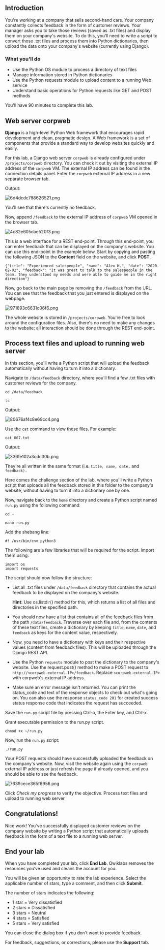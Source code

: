 ## Introduction

You're working at a company that sells second-hand cars. Your company constantly collects feedback in the form of customer reviews. Your manager asks you to take those reviews (saved as .txt files) and display them on your company's website. To do this, you'll need to write a script to convert those .txt files and process them into Python dictionaries, then upload the data onto your company's website (currently using Django).

### What you'll do

-   Use the Python OS module to process a directory of text files
-   Manage information stored in Python dictionaries
-   Use the Python requests module to upload content to a running Web service
-   Understand basic operations for Python requests like GET and POST methods

You'll have 90 minutes to complete this lab.


## Web server corpweb

**Django** is a high-level Python Web framework that encourages rapid development and clean, pragmatic design. A Web framework is a set of components that provide a standard way to develop websites quickly and easily.

For this lab, a Django web server `corpweb` is already configured under `/projects/corpweb` directory. You can check it out by visiting the external IP address of the `corpweb` VM. The external IP address can be found in the connection details panel. Enter the `corpweb` external IP address in a new separate browser tab.

Output:

![6d4dcdc788626521.png](https://cdn.qwiklabs.com/oTBchVUq807yFZsqyMsAfEt%2F2T9McWLGQ39BWNH4lFI%3D)

You'll see that there's currently no feedback.

Now, append `/feedback` to the external IP address of `corpweb` VM opened in the browser tab.

![4c82e605dae520f3.png](https://cdn.qwiklabs.com/irg5MZwCPQdQQZPVXYKwLR5rlg2VJ%2FZsOr8mFmc0nEs%3D)

This is a web interface for a REST end-point. Through this end-point, you can enter feedback that can be displayed on the company's website. You can use this end-point in the example below. Start by copying and pasting the following JSON to the **Content** field on the website, and click **POST**.

```
{"title": "Experienced salespeople", "name": "Alex H.", "date": "2020-02-02", "feedback": "It was great to talk to the salespeople in the team, they understood my needs and were able to guide me in the right direction"}
```

Now, go back to the main page by removing the `/feedback` from the URL. You can see that the feedback that you just entered is displayed on the webpage.

![971893c6631c06f6.png](https://cdn.qwiklabs.com/sYBz1LWL83hyw7D2NrCBo51J6WGO5DSpdZf0Ix1a3Ms%3D)

The whole website is stored in `/projects/corpweb`. You're free to look around the configuration files. Also, there's no need to make any changes to the website; all interaction should be done through the REST end-point.

## Process text files and upload to running web server

In this section, you'll write a Python script that will upload the feedback automatically without having to turn it into a dictionary.

Navigate to `/data/feedback` directory, where you'll find a few .txt files with customer reviews for the company.

```cd /data/feedback```

```ls```

Output:

![80676af4c8e69cc4.png](https://cdn.qwiklabs.com/%2B3MkEuvftlNNBZUs7YVVPPgta0D6uo4RpebSSDEC4d8%3D)

Use the `cat` command to view these files. For example:

```cat 007.txt```

Output:

![336fe102a3cdc30b.png](https://cdn.qwiklabs.com/iqjatGUkTc7ZHbJrF62dI9e%2B%2F5Cavugl5CHPktDfn28%3D)

They're all written in the same format (i.e. `title, name, date,` and `feedback).`

Here comes the challenge section of the lab, where you'll write a Python script that uploads all the feedback stored in this folder to the company's website, without having to turn it into a dictionary one by one.

Now, navigate back to the `home` directory and create a Python script named `run.py` using the following command:

```cd ~``` 

```nano run.py```


Add the shebang line:

```#! /usr/bin/env python3```

The following are a few libraries that will be required for the script. Import them using:

```
import os 
import requests
```

The script should now follow the structure:

-   List all .txt files under `/data/feedback` directory that contains the actual feedback to be displayed on the company's website.
    
    **Hint:** Use os.listdir() method for this, which returns a list of all files and directories in the specified path.
-   You should now have a list that contains all of the feedback files from the path `/data/feedback`. Traverse over each file and, from the contents of these text files, create a dictionary by keeping `title`, `name`, `date`, and `feedback` as keys for the content value, respectively.
    
-   Now, you need to have a dictionary with keys and their respective values (content from feedback files). This will be uploaded through the Django REST API.
    
-   Use the Python `requests` module to post the dictionary to the company's website. Use the request.post() method to make a POST request to `http://<corpweb-external-IP>/feedback`. Replace `<corpweb-external-IP>` with corpweb's external IP address.
    
-   Make sure an error message isn't returned. You can print the status_code and text of the response objects to check out what's going on. You can also use the response `status_code 201` for created success status response code that indicates the request has succeeded.
    

Save the `run.py` script file by pressing Ctrl-o, the Enter key, and Ctrl-x.

Grant executable permission to the run.py script.

```chmod +x ~/run.py```

Now, run the `run.py` script:

```./run.py```

Your POST requests should have successfully uploaded the feedback on the company's website. Now, visit the website again using the `corpweb` external IP address or just refresh the page if already opened, and you should be able to see the feedback.

![7639cece365f6956.png](https://cdn.qwiklabs.com/RBlUCcCZl3ldcQbpDrRNe9%2Fh9w4RM24kgQ7wAFuvsjM%3D)

Click _Check my progress_ to verify the objective. Process text files and upload to running web server

## Congratulations!

Nice work! You've successfully displayed customer reviews on the company website by writing a Python script that automatically uploads feedback in the form of a text file to a running web server.

## End your lab

When you have completed your lab, click **End Lab**. Qwiklabs removes the resources you’ve used and cleans the account for you.

You will be given an opportunity to rate the lab experience. Select the applicable number of stars, type a comment, and then click **Submit**.

The number of stars indicates the following:

-   1 star = Very dissatisfied
-   2 stars = Dissatisfied
-   3 stars = Neutral
-   4 stars = Satisfied
-   5 stars = Very satisfied

You can close the dialog box if you don't want to provide feedback.

For feedback, suggestions, or corrections, please use the **Support** tab.